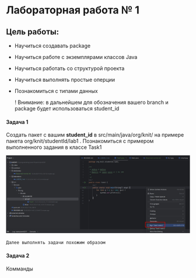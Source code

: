 # Лабораторная работа № 1

## Цель работы:
 - Научиться создавать package
 - Научиться работе с экземплярами классов Java
 - Научиться работать со структурой проекта
 - Научиться выполнять простые оперции
 - Познакомиться с типами данных

 
    ! Внимание: в дальнейшем для обозначения вашего branch и package будет использоваться student_id  

#### Задача 1
    
Создать пакет с вашим **student_id** в src/main/java/org/knit/ на примере 
пакета org/knit/studentId/lab1 . Познакомиться с примером выполненного задания в классе Task1

![l1_2.jpg](..%2Fcommon%2Fl1_2.jpg)

    Далее выполнять задачи похожим образом


#### Задача 2

Комманды






    
